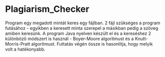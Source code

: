 # Plagiarism_Checker

Program egy megadott mintát keres egy fájlban. 2 fájl szükséges a program futásához - egyikben a keresett minta szerepel a másikban pedig a szöveg amiben keresünk. A program Java nyelven készült el és a kereséshez 2 különböző módszert is használ - Boyer-Moore algoritmust és a Knutt-Morris-Pratt algoritmust. Futtatás végén össze is hasonlítja, hogy melyik volt a hatékonyabb. 
